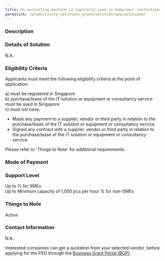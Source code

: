 ```yaml
---
title: An encrusting machine is typically used in bakeries/ confectionaries to automate the bun-filling process.  The machine can take a batch of dough, inject the filling, shape the bun and lay the final product out in trays ready for delivery. It is recommended for the Encrusting machine to allow manufacturing of large products up to 180g to allow for scalability
permalink: /productivity-solutions-grant/solutionrepo/solution47
---
```


### Description



### Details of Solution

N.A.

### Eligibility Criteria

Applicants must meet the following eligibility criteria at the point of application:

a) must be registered in Singapore <br>
b) purchase/lease of the IT solution or equipment or consultancy service must be used in Singapore <br>
c) must not have:
- Made any payment to a supplier, vendor or third party in relation to the purchase/lease of the IT solution or equipment or consultancy service
- Signed any contract with a supplier, vendor or third party in relation to the purchase/lease of the IT solution or equipment or consultancy service

Please refer to 'Things to Note' for additional requirements.

### Mode of Payment


### Support Level
Up to % for SMEs <br>
Up to Minimum capacity of 1,000 pcs per hour
% for non-SMEs

### Things to Note
Active

### Contact Information
N.A.

Interested companies can get a quotation from your selected vendor, before applying for the PSG through the <a target='_blank' rel='noopener' href='https://www.businessgrants.gov.sg/'>Business Grant Portal (BGP)</a>.
